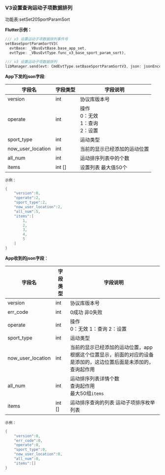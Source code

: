 ### V3设置查询运动子项数据排列


功能表:setSet20SportParamSort

**Flutter示例：**

```dart
/// v3 设置运动子项数据排列事件号
setBaseSportParamSortV3(
  evtBase: _VBusEvtBase.base_app_set,
  evtType: _VBusEvtType.func_v3_base_sport_param_sort),

/// v3 设置运动子项数据排列
libManager.send(evt: CmdEvtType.setBaseSportParamSortV3, json: jsonEncode(json));
```



**App下发的json字段**:

| 字段名            | 字段类型 | 字段说明                            |
| ----------------- | -------- | ----------------------------------- |
| version           | int      | 协议库版本号                        |
| operate           | int      | 操作 <br />0：无效  <br />1：查询 <br />2：设置 |
| sport_type        | int      | 运动类型                            |
| now_user_location | int      | 当前的显示已经添加的运动位置        |
| all_num           | int      | 运动排序列表中的个数                |
| items             | int []    | 设置列表 最大值50个             |

`示例：`

```c
{
    "version":0,
    "operate":2,
    "sport_type":2,
    "now_user_location":2,
    "all_num":5,
    "items":[
        1,
        2,
        3,
        4,
        5
    ]
}
```

**App收到的json字段**：

| 字段名            | 字段类型 | 字段说明                                                     |
| ----------------- | -------- | ------------------------------------------------------------ |
| version           | int      | 协议库版本号                                                 |
| err_code          | int      | 0成功  非0失败                                               |
| operate           | int      | 操作 <br />0：无效  1：查询 2：设置                          |
| sport_type        | int      | 运动类型                                                     |
| now_user_location | int      | 当前的显示已经添加的运动位置，app根据这个位置显示，前面的对应的设备是添加的，这边位置后面是未添加的，查询起作用 |
| all_num           | int      | 运动排序列表详情个数 <br />查询起作用<br />最大50组`items`   |
| items             | int []   | 运动排序查询的列表 运动子项排序枚举列表                      |

`示例：`

```c
{
    "version":0,
    "err_code":0,
    "operate":0,
    "sport_type":0,
    "now_user_location":0,
    "all_num":0,
    "items":[]
}
```
